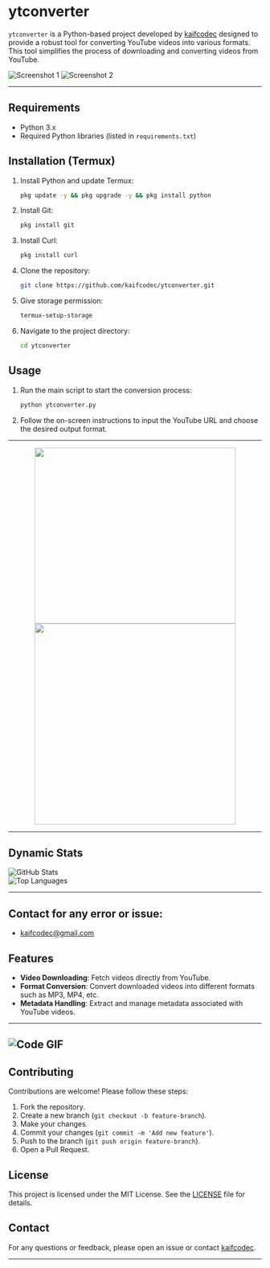 # ytconverter

`ytconverter` is a Python-based project developed by [kaifcodec](https://github.com/kaifcodec) designed to provide a robust tool for converting YouTube videos into various formats. This tool simplifies the process of downloading and converting videos from YouTube.

![Screenshot 1](https://github.com/user-attachments/assets/5e27f2e3-a40d-49dc-87e4-d69ce28d575e)
![Screenshot 2](https://github.com/user-attachments/assets/8e9d00ce-b698-4b1f-8870-badd5d274442)

---

## Requirements
- Python 3.x
- Required Python libraries (listed in `requirements.txt`)

## Installation (Termux)
1. Install Python and update Termux:
   ```bash
   pkg update -y && pkg upgrade -y && pkg install python
   ```
2. Install Git:
   ```bash
   pkg install git
   ```
3. Install Curl:
   ```bash
   pkg install curl
   ```
4. Clone the repository:
   ```bash
   git clone https://github.com/kaifcodec/ytconverter.git
   ```
5. Give storage permission:
   ```bash
   termux-setup-storage
   ```
6. Navigate to the project directory:
   ```bash
   cd ytconverter
   ```

## Usage
1. Run the main script to start the conversion process:
   ```bash
   python ytconverter.py
   ```
2. Follow the on-screen instructions to input the YouTube URL and choose the desired output format.

---
<p align="center">
  <img src="https://media.giphy.com/media/3o7aD2saalBwwftBIY/giphy.gif" width="400" height=350 />
  <img src="https://media.giphy.com/media/xT9IgzoKnwFNmISR8I/giphy.gif" width="400" />
</p>

---

## Dynamic Stats  
![GitHub Stats](https://github-readme-stats.vercel.app/api?username=kaifcodec&show_icons=true&theme=radical)  
![Top Languages](https://github-readme-stats.vercel.app/api/top-langs/?username=kaifcodec&layout=compact&theme=radical)  

---

## Contact for any error or issue:
- kaifcodec@gmail.com

## Features
- **Video Downloading**: Fetch videos directly from YouTube.
- **Format Conversion**: Convert downloaded videos into different formats such as MP3, MP4, etc.
- **Metadata Handling**: Extract and manage metadata associated with YouTube videos.

---

![Code GIF](https://media.giphy.com/media/L1R1tvI9svkIWwpVYr/giphy.gif)
---



## Contributing
Contributions are welcome! Please follow these steps:
1. Fork the repository.
2. Create a new branch (`git checkout -b feature-branch`).
3. Make your changes.
4. Commit your changes (`git commit -m 'Add new feature'`).
5. Push to the branch (`git push origin feature-branch`).
6. Open a Pull Request.

## License
This project is licensed under the MIT License. See the [LICENSE](LICENSE) file for details.

## Contact
For any questions or feedback, please open an issue or contact [kaifcodec](https://github.com/kaifcodec).

---

